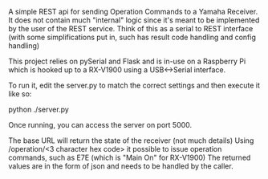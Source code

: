 A simple REST api for sending Operation Commands to a Yamaha Receiver.
It does not contain much "internal" logic since it's meant to be
implemented by the user of the REST service. Think of this as a serial
to REST interface (with some simplifications put in, such has result
code handling and config handling)

This project relies on pySerial and Flask and is in-use on a Raspberry Pi
which is hooked up to a RX-V1900 using a USB<->Serial interface.

To run it, edit the server.py to match the correct settings and then
execute it like so:

  python ./server.py

Once running, you can access the server on port 5000.

The base URL will return the state of the receiver (not much details)
Using /operation/<3 character hex code> it possible to issue 
operation commands, such as E7E (which is "Main On" for RX-V1900)
The returned values are in the form of json and needs to be handled
by the caller.
